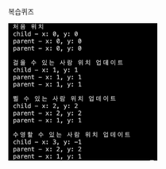 복습퀴즈<br>

<img src= 'https://github.com/jiwonpark831/22300323_PJW_JAVA/blob/main/src/week15_0614/screenshots/result.png' width = 300>